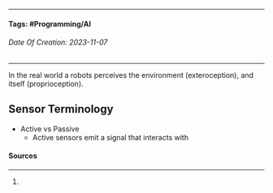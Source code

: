 __________________________________________________________________________
#### **Tags:** #Programming/AI 
###### *Date Of Creation: 2023-11-07*
__________________________________________________________________________

In the real world a robots perceives the environment (exteroception), and itself (proprioception).

## Sensor Terminology
- Active vs Passive
	- Active sensors emit a signal that interacts with 
#### Sources
__________________________________________________________________________
1. 